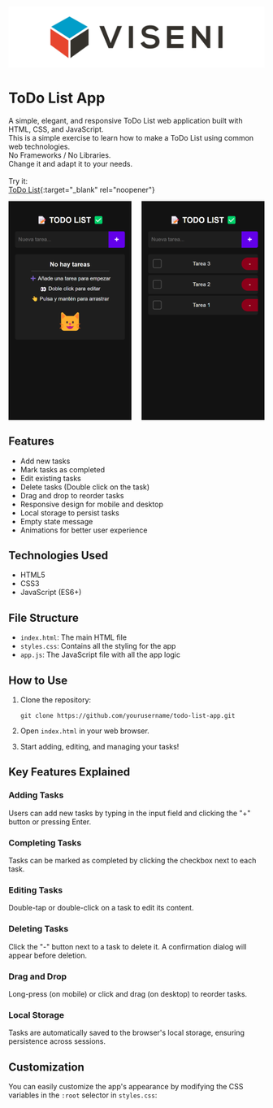 ![Viseni Logo](public/images/logo_viseni.jpg)

# ToDo List App

A simple, elegant, and responsive ToDo List web application built with HTML, CSS, and JavaScript.
<br>
This is a simple exercise to learn how to make a ToDo List using common web technologies.
<br>
No Frameworks / No Libraries.
<br>
Change it and adapt it to your needs.
<br>
<br>
Try it:
<br>
[ToDo List](https://www.viseni.com/todo/){:target="_blank" rel="noopener"}

<div style="display: flex; justify-content: space-between; width: 100%;">
  <img src="public/images/capture_2.png" alt="ToDo List App" style="width: 48%; touch-action: none;">
  <img src="public/images/capture_1.png" alt="ToDo List App" style="width: 48%; touch-action: none;">
</div>

## Features

- Add new tasks
- Mark tasks as completed
- Edit existing tasks
- Delete tasks (Double click on the task)
- Drag and drop to reorder tasks
- Responsive design for mobile and desktop
- Local storage to persist tasks
- Empty state message
- Animations for better user experience

## Technologies Used

- HTML5
- CSS3
- JavaScript (ES6+)

## File Structure

- `index.html`: The main HTML file
- `styles.css`: Contains all the styling for the app
- `app.js`: The JavaScript file with all the app logic

## How to Use

1. Clone the repository:
   ```
   git clone https://github.com/yourusername/todo-list-app.git
   ```

2. Open `index.html` in your web browser.

3. Start adding, editing, and managing your tasks!

## Key Features Explained

### Adding Tasks
Users can add new tasks by typing in the input field and clicking the "+" button or pressing Enter.

### Completing Tasks
Tasks can be marked as completed by clicking the checkbox next to each task.

### Editing Tasks
Double-tap or double-click on a task to edit its content.

### Deleting Tasks
Click the "-" button next to a task to delete it. A confirmation dialog will appear before deletion.

### Drag and Drop
Long-press (on mobile) or click and drag (on desktop) to reorder tasks.

### Local Storage
Tasks are automatically saved to the browser's local storage, ensuring persistence across sessions.

## Customization

You can easily customize the app's appearance by modifying the CSS variables in the `:root` selector in `styles.css`:

